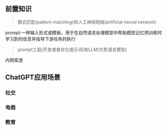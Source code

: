 ## 前置知识

> 模式匹配(pattern matching)和人工神经网络(artificial neural network)

prompt:一种输入形式或模板，用于在自然语言处理模型中帮助模型记忆预训练时学习到的信息并指导下游任务的执行

> prompt工程(开发或者优化提示词)和LLM(大型语言模型)

内网穿透

## ChatGPT应用场景

### 社交

### 电商

### 教育
